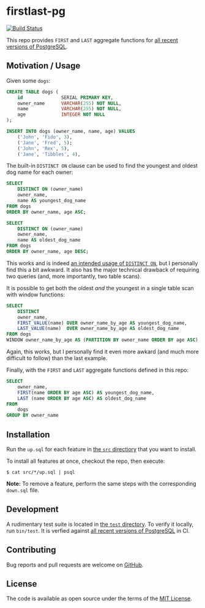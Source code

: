# firstlast-pg
[![Build Status](https://travis-ci.org/alecdotninja/firstlast-pg.svg?branch=master)](https://travis-ci.org/alecdotninja/firstlast-pg)

This repo provides `FIRST` and `LAST` aggregate functions for [all recent versions of PostgreSQL](.travis.yml).

## Motivation / Usage

Given some `dogs`:

```sql
CREATE TABLE dogs (
    id              SERIAL PRIMARY KEY,
    owner_name      VARCHAR(255) NOT NULL,
    name            VARCHAR(255) NOT NULL,
    age             INTEGER NOT NULL
);

INSERT INTO dogs (owner_name, name, age) VALUES
    ('John', 'Fido', 3),
    ('Jane', 'Fred', 5);
    ('John', 'Rex', 5),
    ('Jane', 'Tibbles', 4),
```

The built-in `DISTINCT ON` clause can be used to find the youngest and oldest dog name for each owner:

```sql
SELECT
    DISTINCT ON (owner_name)
    owner_name,
    name AS youngest_dog_name
FROM dogs
ORDER BY owner_name, age ASC;

SELECT
    DISTINCT ON (owner_name)
    owner_name,
    name AS oldest_dog_name
FROM dogs
ORDER BY owner_name, age DESC;
```

This works and is indeed [an intended usage of `DISTINCT ON`](), but I personally find this a bit awkward.
It also has the major technical drawback of requiring two queries (and, more importantly, two table scans).

It is possible to get both the oldest *and* the youngest in a single table scan with window functions:

```sql
SELECT
    DISTINCT
    owner_name,
    FIRST_VALUE(name) OVER owner_name_by_age AS youngest_dog_name,
    LAST_VALUE(name)  OVER owner_name_by_age AS oldest_dog_name
FROM dogs
WINDOW owner_name_by_age AS (PARTITION BY owner_name ORDER BY age ASC)
```

Again, this works, but I personally find it even more awkard (and much more difficult to follow) than the last example.

Finally, with the `FIRST` and `LAST` aggregate functions defined in this repo:

```sql
SELECT
    owner_name,
    FIRST(name ORDER BY age ASC) AS youngest_dog_name,
    LAST (name ORDER BY age ASC) AS oldest_dog_name
FROM
    dogs
GROUP BY owner_name
```

## Installation

Run the `up.sql` for each feature in [the `src` directiory](src) that you want to install.

To install all features at once, checkout the repo, then execute:

    $ cat src/*/up.sql | psql

**Note:** To remove a feature, perform the same steps with the corresponding `down.sql` file.

## Development

A rudimentary test suite is located in [the `test` directory](test).
To verify it locally, run `bin/test`.
It is verfied against [all recent versions of PostgreSQL](.travis.yml) in CI.

## Contributing

Bug reports and pull requests are welcome on [GitHub](https://github.com/alecdotninja/firstlast-pg).

## License

The code is available as open source under the terms of the [MIT License](http://opensource.org/licenses/MIT).
